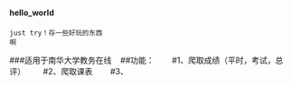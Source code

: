#### hello_world
    just try！存一些好玩的东西
    啊
###适用于南华大学教务在线
    ##功能：
        #1、爬取成绩（平时，考试，总评）
        #2、爬取课表
        #3、
